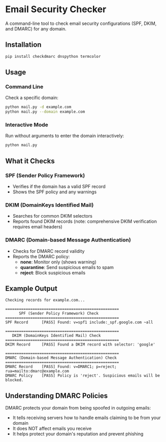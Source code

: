# Email Security Checker

A command-line tool to check email security configurations (SPF, DKIM, and DMARC) for any domain.

## Installation

```bash
pip install checkdmarc dnspython termcolor
```

## Usage

### Command Line

Check a specific domain:
```bash
python mail.py -d example.com
python mail.py --domain example.com
```

### Interactive Mode

Run without arguments to enter the domain interactively:
```bash
python mail.py
```

## What it Checks

### SPF (Sender Policy Framework)
- Verifies if the domain has a valid SPF record
- Shows the SPF policy and any warnings

### DKIM (DomainKeys Identified Mail)
- Searches for common DKIM selectors
- Reports found DKIM records (note: comprehensive DKIM verification requires email headers)

### DMARC (Domain-based Message Authentication)
- Checks for DMARC record validity
- Reports the DMARC policy:
  - **none**: Monitor only (shows warning)
  - **quarantine**: Send suspicious emails to spam
  - **reject**: Block suspicious emails

## Example Output

```
Checking records for example.com...

==================================================
      SPF (Sender Policy Framework) Check
==================================================
SPF Record      [PASS] Found: v=spf1 include:_spf.google.com ~all

==================================================
   DKIM (DomainKeys Identified Mail) Check
==================================================
DKIM Record     [PASS] Found a DKIM record with selector: 'google'

==================================================
DMARC (Domain-based Message Authentication) Check
==================================================
DMARC Record    [PASS] Found: v=DMARC1; p=reject; rua=mailto:dmarc@example.com
DMARC Policy    [PASS] Policy is 'reject'. Suspicious emails will be blocked.
```

## Understanding DMARC Policies

DMARC protects your domain from being spoofed in outgoing emails:
- It tells receiving servers how to handle emails claiming to be from your domain
- It does NOT affect emails you receive
- It helps protect your domain's reputation and prevent phishing
